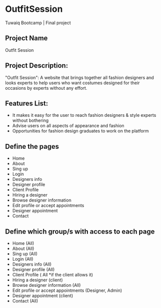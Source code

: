 # OutfitSession
Tuwaiq Bootcamp | Final project


## Project Name
Outfit Session

## Project Description:
"Outfit Session": A website that brings together all fashion designers and looks experts to help users who want costumes designed for their occasions by experts without any effort.


## Features List:
- It makes it easy for the user to reach fashion designers & style experts without bothering
- Advise users on all aspects of appearance and fashion
- Opportunities for fashion design graduates to work on the platform


## Define the pages
- Home 
- About 
- Sing up
- Login 
- Designers info 
- Designer profile
- Client Profile
- Hiring a designer
- Browse designer information 
- Edit profile or accept appointments 
- Designer appointment 
- Contact 


## Define which group/s with access to each page 
- Home (All)
- About (All)
- Sing up (All)
- Login (All)
- Designers info (All)
- Designer profile (All)
- Client Profile ( All *if the client allows it)
- Hiring a designer (client)
- Browse designer information (All)
- Edit profile or accept appointments (Designer, Admin)
- Designer appointment (client)
- Contact (All)




